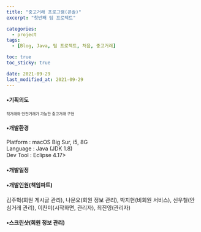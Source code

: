 ```yaml
---
title: "중고거래 프로그램(콘솔)"
excerpt: "첫번째 팀 프로젝트"

categories:
  - project
tags:
  - [Blog, Java, 팀 프로젝트, 처음, 중고거래]

toc: true
toc_sticky: true

date: 2021-09-29
last_modified_at: 2021-09-29
---
```


<h4>•기획의도</h4>
<p style="font-size:10px;">직거래와 안전거래가 가능한 중고거래 구현</p>

<h4>•개발환경</h4>
<p>Platform : macOS Big Sur, i5, 8G<br>
Language : Java (JDK 1.8)<br>
Dev Tool : Eclipse 4.17></p>

<h4>•개발일정</h4>

<h4>•개발인원(책임파트)<br></h4>
<p>김주혁(회원 게시글 관리), 나문오(회원 정보 관리), 박지현(비회원 서비스), 신우철(안심거래 관리), 이찬미(시작화면, 관리자), 최진영(관리자)</p>

<h4>•스크린샷(회원 정보 관리)</h4>
